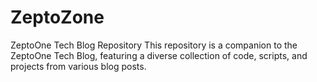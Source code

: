 # ZeptoZone
ZeptoOne Tech Blog Repository This repository is a companion to the ZeptoOne Tech Blog, featuring a diverse collection of code, scripts, and projects from various blog posts. 
